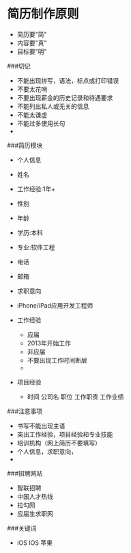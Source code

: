 简历制作原则
====
 * 简历要"简"
 * 内容要"真"
 * 目标要"明"
 

###切记
 * 不能出现拼写，语法，标点或打印错误
 * 不要太花哨
 * 不要出现薪金的历史记录和待遇要求
 * 不能列出私人或无关的信息
 * 不能太谦虚
 * 不能过多使用长句
 * 
 
###简历模块
 * 个人信息
  * 姓名
  * 工作经验:1年+
  * 性别
  * 年龄
  * 学历:本科
  * 专业:软件工程
  * 电话
  * 邮箱

 * 求职意向
  * iPhone/iPad应用开发工程师

* 工作经验
  * 应届
   * 2013年开始工作
  * 非应届
   * 不要出现工作时间断层
   *
* 项目经验
  * 时间 公司名 职位 工作职责 工作业绩

###注意事项
 * 书写不能出现主语
 * 突出工作经验，项目经验和专业技能
 * 培训机构（网上简历不要填写）
 * 个人信息，求职意向，
 * 
###招聘网站
 * 智联招聘
 * 中国人才热线
 * 拉勾网
 * 应届生求职网
 
###关键词
 * iOS IOS 苹果  



